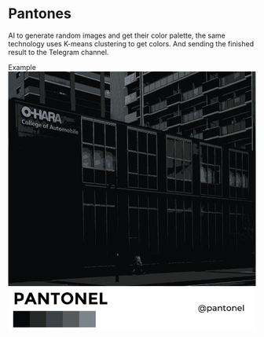 # Pantones

AI to generate random images and get their color palette, the same technology uses K-means clustering to get colors. And sending the finished result to the Telegram channel.

Example
![Example](docs/example.jpg)
